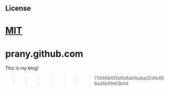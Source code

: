 ## License

[MIT](http://opensource.org/licenses/MIT)
=======
prany.github.com
================

This is my blog!
>>>>>>> 73b96b650d5dfab1baba02dfe468aa5b69ef3b44
